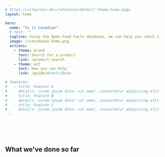 ```yaml
---
# https://vitepress.dev/reference/default-theme-home-page
layout: home

hero:
  name: "Is it Canadian"
  # text: ""
  tagline: Using the Open Food Facts database, we can help you check if a product is Canadian and find alternatives
  image: /icon/moose-home.png
  actions:
    - theme: brand
      text: Search for a product
      link: /product-search
    - theme: alt
      text: How you can help
      link: /guide/#contribute

# features:
#   - title: Feature A
#     details: Lorem ipsum dolor sit amet, consectetur adipiscing elit
#   - title: Feature B
#     details: Lorem ipsum dolor sit amet, consectetur adipiscing elit
#   - title: Feature C
#     details: Lorem ipsum dolor sit amet, consectetur adipiscing elit
---
```


<br><br><br>

## What we've done so far

<br>

<HorizontalContainer>
    <HorizontalCard
      title="Search by barcode"
      excerpt="Our tool lets you search for a product by barcode, and then lets you know about where the ingredients were sourced and where the product was made. You can then run a search for Canadian alternatives. Best of all, you can contribute to the Open Food Facts database to make this even easier for others!"
      image="/demo-search-and-recommend.png"
      url="./product-search"
      :hideCategory="true"
      :hideAuthor="true"
      titleLines="5"
      excerptLines="5"
    />
  </HorizontalContainer>
